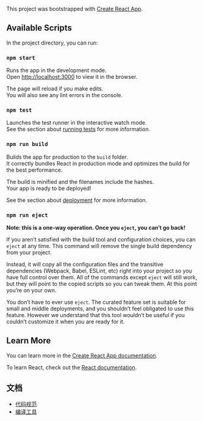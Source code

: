 This project was bootstrapped with [Create React App](https://github.com/facebook/create-react-app).

## Available Scripts

In the project directory, you can run:

### `npm start`

Runs the app in the development mode.<br>
Open [http://localhost:3000](http://localhost:3000) to view it in the browser.

The page will reload if you make edits.<br>
You will also see any lint errors in the console.

### `npm test`

Launches the test runner in the interactive watch mode.<br>
See the section about [running tests](https://facebook.github.io/create-react-app/docs/running-tests) for more information.

### `npm run build`

Builds the app for production to the `build` folder.<br>
It correctly bundles React in production mode and optimizes the build for the best performance.

The build is minified and the filenames include the hashes.<br>
Your app is ready to be deployed!

See the section about [deployment](https://facebook.github.io/create-react-app/docs/deployment) for more information.

### `npm run eject`

**Note: this is a one-way operation. Once you `eject`, you can’t go back!**

If you aren’t satisfied with the build tool and configuration choices, you can `eject` at any time. This command will remove the single build dependency from your project.

Instead, it will copy all the configuration files and the transitive dependencies (Webpack, Babel, ESLint, etc) right into your project so you have full control over them. All of the commands except `eject` will still work, but they will point to the copied scripts so you can tweak them. At this point you’re on your own.

You don’t have to ever use `eject`. The curated feature set is suitable for small and middle deployments, and you shouldn’t feel obligated to use this feature. However we understand that this tool wouldn’t be useful if you couldn’t customize it when you are ready for it.

## Learn More

You can learn more in the [Create React App documentation](https://facebook.github.io/create-react-app/docs/getting-started).

To learn React, check out the [React documentation](https://reactjs.org/).

## 文档
* [代码规范](https://wiki.maoyan.com/pages/viewpage.action?pageId=69634500&code=eAEFwTtSg0AAANBhbFJaWlo6mcERWATKTQLLNyZ8XKDJLHGHXzKwECGk8yz2jhfwBJZewNpT-N7s6vrr_Y274W4_f_--f3hxJgAJqA-K1N0FIa8Ij6omAl51m03jJS8pdp9Em4lTChjf900_3JenywdHoVklJpqe15UysN25YADVsrGMjk5AIzblCbZJ6thlfCx97JCIOJhlyE-IbdTMkIO2M6Qerysoe2axj7uwHbG_h4HSRNk4n1OoG-NW9-FKt-Bl4eZnsJmWh14LdoWuyml7aK2ijjMZkgyJURNqAnldKIgiBfKSKGUeXeWDZYZ0G-jjP8csULE**eAEFwQkBACAIA8BKOB5ZHBDtH8G7Uhyz-1ZRxSFRTQ1EswvpndzHaY7tXJI9dwZudZP6ouQDIrMQ-w&t=1568627394858)
* [编译工具](https://umijs.org/zh/)